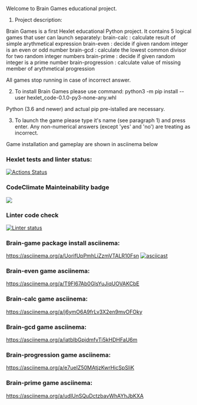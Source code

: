 Welcome to Brain Games educational project.

1. Project description:

Brain Games is a first Hexlet educational Python project. It contains 5 logical games that user can launch separately:
brain-calc              : calculate result of simple arythmetical expression
brain-even              : decide if given random integer is an even or odd number
brain-gcd               : calculate the lowest common divisor for two random integer numbers
brain-prime             : decide if given random integer is a prime number
brain-progression       : calculate value of missing member of arythmetical progression 

All games stop running in case of incorrect answer.

2. To install Brain Games please use command:
python3 -m pip install --user hexlet_code-0.1.0-py3-none-any.whl

Python (3.6 and newer) and actual pip pre-istalled are necessary.

3. To launch the game please type it's name (see paragraph 1) and press enter.
Any non-numerical answers (except 'yes' and 'no') are treating as incorrect.

Game installation and gameplay are shown in asciinema below

### Hexlet tests and linter status:
[![Actions Status](https://github.com/AlexMusin/python-project-lvl1/workflows/hexlet-check/badge.svg)](https://github.com/AlexMusin/python-project-lvl1/actions)

### CodeClimate Mainteinability badge
<a href="https://codeclimate.com/github/codeclimate/codeclimate/maintainability"><img src="https://api.codeclimate.com/v1/badges/a99a88d28ad37a79dbf6/maintainability" /></a>

### Linter code check
[![Linter status](https://github.com/AlexMusin/python-project-lvl1/workflows/linter-check/badge.svg)](https://github.com/AlexMusin/python-project-lvl1/actions)


### Brain-game package install asciinema:
https://asciinema.org/a/UorifUpPmhLiZzmVTALR10Fsn
[![asciicast](https://asciinema.org/a/UorifUpPmhLiZzmVTALR10Fsn.svg)](https://asciinema.org/a/UorifUpPmhLiZzmVTALR10Fsn)

### Brain-even game asciinema:
https://asciinema.org/a/T9Fl67Ab0GlsYuJiqUOVAKCbE

### Brain-calc game asciinema:
https://asciinema.org/a/j6ymO6A9frLv3X2en9mvOFOky

### Brain-gcd game asciinema:
https://asciinema.org/a/iatblbGpjdmfvTi5kHDHFaU6m

### Brain-progression game asciinema:
https://asciinema.org/a/e7ueIZ50MAtjzKwrHicSpSliK

### Brain-prime game asciinema:
https://asciinema.org/a/udIUnSQuDctzbavWhAYhJbKXA
